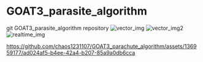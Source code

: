 # GOAT3_parasite_algorithm
git GOAT3_parasite_algorithm repository
![vector_img](https://github.com/chaos1231107/GOAT3_parachute_algorithm/assets/136959177/84092e70-6f49-431e-bbe9-653e3edb99e3)
![vector_img2](https://github.com/chaos1231107/GOAT3_parachute_algorithm/assets/136959177/84092e70-6f49-431e-bbe9-653e3edb99e3)
![realtime_img](https://github.com/chaos1231107/GOAT3_parachute_algorithm/assets/136959177/58f04d25-ab2f-4198-88fd-d32bef4cd2d5)


https://github.com/chaos1231107/GOAT3_parachute_algorithm/assets/136959177/ad024af5-b4ee-42a4-b207-85a9a0db6cca



